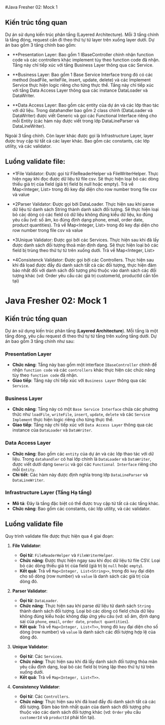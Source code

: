 #Java Fresher 02: Mock 1

## Kiến trúc tổng quan
Dự án sử dụng kiến trúc phân tầng (Layered Architecture). Mỗi 3 tầng chính là tầng đóng, request cần đi theo thứ tự từ
layer trên xuống layer dưới. Dự án bao gồm 3 tầng chính bao gồm:

- **Presentation Layer: Bao gồm 1 IBaseController chính nhận function code và các controllers khác implement tùy theo
function code đã nhận. Tầng này chỉ tiếp xúc với tầng Business Layer thông qua các Service.

- **Business Layer: Bao gồm 1 Base Service Interface trong đó có các method (loadFile, writeFile, insert, update,
delete) và các Implement Service thực hiện logic riêng cho từng thực thể. Tầng này chỉ tiếp xúc với tầng Data Access
Layer thông qua các instance DataLoader và DataWriter.

- **Data Access Layer: Bao gồm các entity của dự án và các lớp thao tác với dữ liệu. Trong datahandler bao gồm 2 class
chính (DataLoader và DataWriter) được viết Generic và gọi các Functional Interface riêng cho mỗi Entity (các hàm này
được viết trong lớp DataLineParser và DataLineWriter).

Ngoài 3 tầng chính. Còn layer khác được gọi là Infrastructure Layer, layer được truy cập từ tất cả các layer khác. Bao
gồm các constants, các lớp utility, và các validator.

## Luồng validate file:
- *1File Validator: Được gọi từ FileReaderHelper và FileWriterHelper. Thực hiện ngay khi đọc được dữ liệu từ file csv.
Sẽ thực hiện loại bỏ các dòng thiếu giá trị của field (giá trị field bị null hoặc empty). Trả về
Map<Integer, List<String>> trong đó key đại diện cho row number trong file csv và value

- *2Parser Validator: Được gọi bởi DataLoader. Thực hiện sau khi parse dữ liệu từ danh sách String thành danh sách đối
tượng. Sẽ thực hiện loại bỏ các dòng có các field có dữ liệu không đúng kiểu dữ liệu, ko đúng yêu cầu (vd: số âm, ko
đúng định dạng phone, email, order date, product quantities). Trả về Map<Integer, List<T>> trong đó key đại diện cho
row number trong file csv và value

- *3Unique Validator: Được gọi bởi các Services. Thực hiện sau khi đã lấy được danh sách đối tượng thoả mãn định dạng.
Sẽ thực hiện loại bỏ các field bị trùng theo thứ tự từ trên xuống dưới. Trả về Map<Integer, List<T>>

- *4Consistenck Validator: Được gọi bởi các Controllers. Thực hiện sau khi đã load được đầy đủ danh sách tất cả các
đối tượng, thực hiện đảm bảo nhất đối với danh sách đối tượng phù thuộc vào danh sách các đối tượng khác (vd: Order yêu
cầu các giá trị customerId, productId cần tồn tại)

# Java Fresher 02: Mock 1

## Kiến trúc tổng quan
Dự án sử dụng kiến trúc phân tầng (**Layered Architecture**). Mỗi tầng là một tầng đóng, yêu cầu request đi theo thứ tự từ tầng trên xuống tầng dưới. Dự án bao gồm 3 tầng chính như sau:

### Presentation Layer
- **Chức năng**: Tầng này bao gồm một interface `IBaseController` chính để nhận `function code` và các `controllers` khác thực hiện các chức năng tùy theo `function code` đã nhận.
- **Giao tiếp**: Tầng này chỉ tiếp xúc với `Business Layer` thông qua các `Service`.

### Business Layer
- **Chức năng**: Tầng này có một `Base Service Interface` chứa các phương thức như `loadFile`, `writeFile`, `insert`, `update`, `delete` và các `Service Implement` thực hiện logic riêng cho từng thực thể.
- **Giao tiếp**: Tầng này chỉ tiếp xúc với `Data Access Layer` thông qua các instance của `DataLoader` và `DataWriter`.

### Data Access Layer
- **Chức năng**: Bao gồm các `entity` của dự án và các lớp thao tác với dữ liệu. Trong `datahandler` có hai lớp chính là `DataLoader` và `DataWriter`, được viết dưới dạng `Generic` và gọi các `Functional Interface` riêng cho mỗi `Entity`.
- **Chi tiết**: Các hàm này được định nghĩa trong lớp `DataLineParser` và `DataLineWriter`.

### Infrastructure Layer (Tầng Hạ tầng)
- **Mô tả**: Đây là tầng đặc biệt có thể được truy cập từ tất cả các tầng khác.
- **Chức năng**: Bao gồm các constants, các lớp utility, và các validator.

## Luồng validate file

Quy trình validate file được thực hiện qua 4 giai đoạn:

1. **File Validator**:
    - **Gọi từ**: `FileReaderHelper` và `FileWriterHelper`.
    - **Chức năng**: Được thực hiện ngay sau khi đọc dữ liệu từ file CSV. Loại bỏ các dòng thiếu giá trị của field (giá trị bị `null` hoặc `empty`).
    - **Kết quả**: Trả về `Map<Integer, List<String>>`, trong đó `key` đại diện cho số dòng (row number) và `value` là danh sách các giá trị của dòng đó.

2. **Parser Validator**:
    - **Gọi từ**: `DataLoader`.
    - **Chức năng**: Thực hiện sau khi parse dữ liệu từ danh sách `String` thành danh sách đối tượng. Loại bỏ các dòng có field chứa dữ liệu không đúng kiểu hoặc không đáp ứng yêu cầu (vd: số âm, định dạng sai của `phone`, `email`, `order date`, `product quantities`).
    - **Kết quả**: Trả về `Map<Integer, List<T>>`, trong đó `key` đại diện cho số dòng (row number) và `value` là danh sách các đối tượng hợp lệ của dòng đó.

3. **Unique Validator**:
    - **Gọi từ**: Các `Services`.
    - **Chức năng**: Thực hiện sau khi đã lấy danh sách đối tượng thỏa mãn yêu cầu định dạng, loại bỏ các field bị trùng lặp theo thứ tự từ trên xuống dưới.
    - **Kết quả**: Trả về `Map<Integer, List<T>>`.

4. **Consistency Validator**:
    - **Gọi từ**: Các `Controllers`.
    - **Chức năng**: Thực hiện sau khi đã load đầy đủ danh sách tất cả các đối tượng. Đảm bảo tính nhất quán của danh sách đối tượng phụ thuộc vào các danh sách đối tượng khác (vd: `Order` yêu cầu `customerId` và `productId` phải tồn tại).
